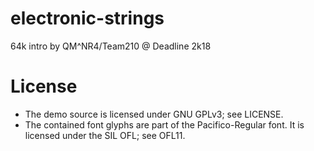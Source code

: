 # electronic-strings
64k intro by QM^NR4/Team210 @ Deadline 2k18

# License
- The demo source is licensed under GNU GPLv3; see LICENSE.
- The contained font glyphs are part of the Pacifico-Regular font. It is licensed under the SIL OFL; see OFL11.
